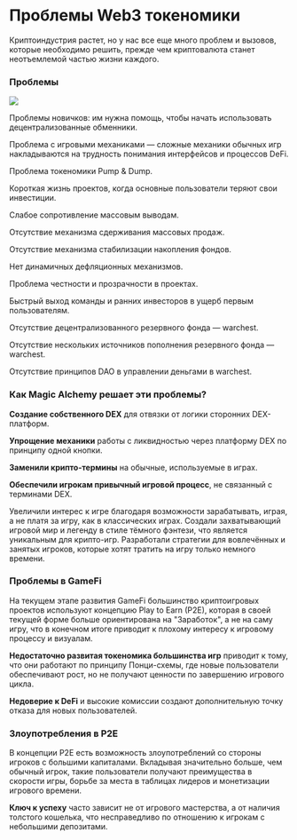 # Проблемы Web3 токеномики

Криптоиндустрия растет, но у нас все еще много проблем и вызовов, которые необходимо решить, прежде чем криптовалюта станет неотъемлемой частью жизни каждого.

### Проблемы

![](1.2x.jpg)

Проблемы новичков: им нужна помощь, чтобы начать использовать децентрализованные обменники.

Проблема с игровыми механиками — сложные механики обычных игр накладываются на трудность понимания интерфейсов и процессов DeFi.

Проблема токеномики Pump & Dump.

Короткая жизнь проектов, когда основные пользователи теряют свои инвестиции.

Слабое сопротивление массовым выводам.

Отсутствие механизма сдерживания массовых продаж.

Отсутствие механизма стабилизации накопления фондов.

Нет динамичных дефляционных механизмов.

Проблема честности и прозрачности в проектах.

Быстрый выход команды и ранних инвесторов в ущерб первым пользователям.

Отсутствие децентрализованного резервного фонда — warchest.

Отсутствие нескольких источников пополнения резервного фонда — warchest.

Отсутствие принципов DAO в управлении деньгами в warchest.

### Как Magic Alchemy решает эти проблемы?

**Создание собственного DEX** для отвязки от логики сторонних DEX-платформ.

**Упрощение механики** работы с ликвидностью через платформу DEX по принципу одной кнопки.

**Заменили крипто-термины** на обычные, используемые в играх.

**Обеспечили игрокам привычный игровой процесс**, не связанный с терминами DEX.

Увеличили интерес к игре благодаря возможности зарабатывать, играя, а не платя за игру, как в классических играх. Создали захватывающий игровой мир и легенду в стиле тёмного фэнтези, что является уникальным для крипто-игр. Разработали стратегии для вовлечённых и занятых игроков, которые хотят тратить на игру только немного времени.

### Проблемы в GameFi

На текущем этапе развития GameFi большинство криптоигровых проектов используют концепцию Play to Earn (P2E), которая в своей текущей форме больше ориентирована на "Заработок", а не на саму игру, что в конечном итоге приводит к плохому интересу к игровому процессу и визуалам.

**Недостаточно развитая токеномика большинства игр** приводит к тому, что они работают по принципу Понци-схемы, где новые пользователи обеспечивают рост, но не получают ценности по завершению игрового цикла.

**Недоверие к DeFi** и высокие комиссии создают дополнительную точку отказа для новых пользователей.

### Злоупотребления в P2E
В концепции P2E есть возможность злоупотреблений со стороны игроков с большими капиталами. Вкладывая значительно больше, чем обычный игрок, такие пользователи получают преимущества в скорости игры, борьбе за места в таблицах лидеров и монетизации игрового времени.

**Ключ к успеху** часто зависит не от игрового мастерства, а от наличия толстого кошелька, что несправедливо по отношению к игрокам с небольшими депозитами.
